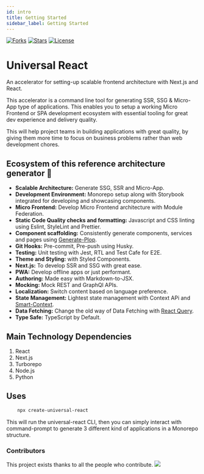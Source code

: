 ```yaml
---
id: intro
title: Getting Started
sidebar_label: Getting Started
---
```

[![Forks](https://img.shields.io/github/forks/pagesource/universal-react-v2)](https://img.shields.io/github/forks/pagesource/universal-react-v2) [![Stars](https://img.shields.io/github/stars/pagesource/universal-react-v2)](https://img.shields.io/github/stars/pagesource/universal-react-v2) [![License](https://img.shields.io/github/license/pagesource/universal-react-v2)](https://img.shields.io/github/license/pagesource/universal-react-v2)

# Universal React

An accelerator for setting-up scalable frontend architecture with Next.js and React.

This accelerator is a command line tool for generating SSR, SSG & Micro-App type of applications. This enables you to setup a working Micro Frontend or SPA development ecosystem with essential tooling for great dev experience and delivery quality.

This will help project teams in building applications with great quality, by giving them more time to focus on business problems rather than web development chores.

## Ecosystem of this reference architecture generator  🎉

- **Scalable Architecture:** Generate SSG, SSR and Micro-App.
- **Development Environment:** Monorepo setup along with Storybook integrated for developing and showcasing components.
- **Micro Frontend:** Develop Micro Frontend architecture with Module Federation.
- **Static Code Quality checks and formatting:** Javascript and CSS linting using Eslint, StyleLint and Prettier.
- **Component scaffolding:** Consistently generate components, services and pages using [Generate-Plop](https://github.com/pagesource/component-generator).
- **Git Hooks:** Pre-commit, Pre-push using Husky.
- **Testing:** Unit testing with Jest, RTL and Test Cafe for E2E.
- **Theme and Styling:** with Styled Components.
- **Next.js:** To develop SSR and SSG with great ease.
- **PWA:** Develop offline apps or just performant.
- **Authoring:** Made easy with Markdown-to-JSX.
- **Mocking:** Mock REST and GraphQl APIs.
- **Localization:** Switch content based on language preference.
- **State Management:** Lightest state management with Context APi and [Smart-Context](https://www.npmjs.com/package/smart-context).
- **Data Fetching:** Change the old way of Data Fetching with [React Query](https://react-query.tanstack.com/).
- **Type Safe:** TypeScript by Default.


## Main Technology Dependencies

1. React
2. Next.js
3. Turborepo
4. Node.js
4. Python

## Uses

```sh
    npx create-universal-react
```

This will run the universal-react CLI, then you can simply interact with command-prompt to generate 3 different kind of applications in a Monorepo structure.

### Contributors

This project exists thanks to all the people who contribute.
<a href="https://github.com/pagesource/universal-react-v2/graphs/contributors"><img src="https://opencollective.com/universal-react-v2/contributors.svg?width=890&button=false" /></a>